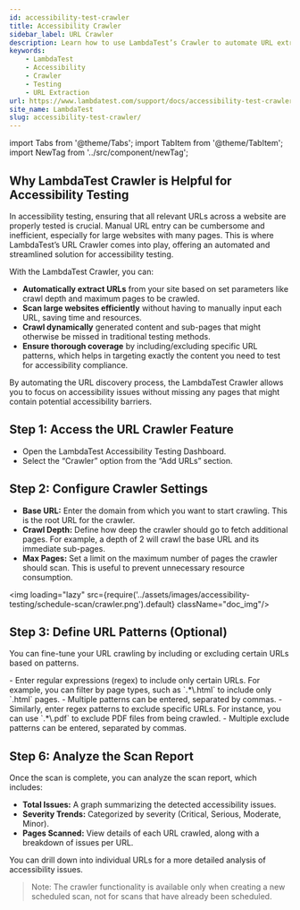 ```yaml
---
id: accessibility-test-crawler
title: Accessibility Crawler
sidebar_label: URL Crawler
description: Learn how to use LambdaTest’s Crawler to automate URL extraction for accessibility testing. Configure crawl settings, include/exclude URL patterns, and analyze scan results.
keywords:
    - LambdaTest
    - Accessibility
    - Crawler
    - Testing
    - URL Extraction
url: https://www.lambdatest.com/support/docs/accessibility-test-crawler/
site_name: LambdaTest
slug: accessibility-test-crawler/
---
```


import Tabs from '@theme/Tabs';
import TabItem from '@theme/TabItem';
import NewTag from '../src/component/newTag';

<script type="application/ld+json"
      dangerouslySetInnerHTML={{ __html: JSON.stringify({
       "@context": "https://schema.org",
        "@type": "BreadcrumbList",
        "itemListElement": [{
          "@type": "ListItem",
          "position": 1,
          "name": "Home",
          "item": "https://www.lambdatest.com"
        },{
          "@type": "ListItem",
          "position": 2,
          "name": "Support",
          "item": "https://www.lambdatest.com/support/docs/"
        },{
          "@type": "ListItem",
          "position": 3,
          "name": "LambdaTest URL Crawler",
          "item": "https://www.lambdatest.com/support/docs/accessibility-test-crawler/"
        }]
      })
    }}
></script>


## Why LambdaTest Crawler is Helpful for Accessibility Testing

In accessibility testing, ensuring that all relevant URLs across a website are properly tested is crucial. Manual URL entry can be cumbersome and inefficient, especially for large websites with many pages. This is where LambdaTest’s URL Crawler comes into play, offering an automated and streamlined solution for accessibility testing.

With the LambdaTest Crawler, you can:

- **Automatically extract URLs** from your site based on set parameters like crawl depth and maximum pages to be crawled.
- **Scan large websites efficiently** without having to manually input each URL, saving time and resources.
- **Crawl dynamically** generated content and sub-pages that might otherwise be missed in traditional testing methods.
- **Ensure thorough coverage** by including/excluding specific URL patterns, which helps in targeting exactly the content you need to test for accessibility compliance.

By automating the URL discovery process, the LambdaTest Crawler allows you to focus on accessibility issues without missing any pages that might contain potential accessibility barriers.


## Step 1: Access the URL Crawler Feature  
- Open the LambdaTest Accessibility Testing Dashboard.  
- Select the “Crawler” option from the “Add URLs” section.



## Step 2: Configure Crawler Settings  
- **Base URL:** Enter the domain from which you want to start crawling. This is the root URL for the crawler.  
- **Crawl Depth:** Define how deep the crawler should go to fetch additional pages. For example, a depth of 2 will crawl the base URL and its immediate sub-pages.  
- **Max Pages:** Set a limit on the maximum number of pages the crawler should scan. This is useful to prevent unnecessary resource consumption.

<img loading="lazy" src={require('../assets/images/accessibility-testing/schedule-scan/crawler.png').default} className="doc_img"/>

## Step 3: Define URL Patterns (Optional)  
You can fine-tune your URL crawling by including or excluding certain URLs based on patterns.

<Tabs className="docs__val">  

<TabItem value="include" label="Include URL Patterns" default>  
- Enter regular expressions (regex) to include only certain URLs. For example, you can filter by page types, such as `.*\.html` to include only `.html` pages.  
- Multiple patterns can be entered, separated by commas.  

</TabItem>  

<TabItem value="exclude" label="Exclude URL Patterns">  
- Similarly, enter regex patterns to exclude specific URLs. For instance, you can use `.*\.pdf` to exclude PDF files from being crawled.  
- Multiple exclude patterns can be entered, separated by commas.  


</TabItem>  

</Tabs>  



## Step 6: Analyze the Scan Report  
Once the scan is complete, you can analyze the scan report, which includes:  
- **Total Issues:** A graph summarizing the detected accessibility issues.  
- **Severity Trends:** Categorized by severity (Critical, Serious, Moderate, Minor).  
- **Pages Scanned:** View details of each URL crawled, along with a breakdown of issues per URL.

You can drill down into individual URLs for a more detailed analysis of accessibility issues.



> Note: The crawler functionality is available only when creating a new scheduled scan, not for scans that have already been scheduled.



